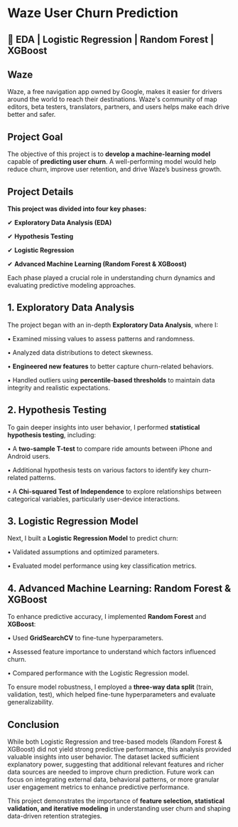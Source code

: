 # **Waze User Churn Prediction**

## 🚀 **EDA | Logistic Regression | Random Forest | XGBoost**

## **Waze**

Waze, a free navigation app owned by Google, makes it easier for drivers around the world to reach their destinations. Waze's community of map editors, beta testers, translators, partners, and users helps make each drive better and safer.

## **Project Goal**

The objective of this project is to **develop a machine-learning model** capable of **predicting user churn**. A well-performing model would help reduce churn, improve user retention, and drive Waze’s business growth.

## **Project Details**

**This project was divided into four key phases:**

✔ **Exploratory Data Analysis (EDA)**

✔ **Hypothesis Testing**

✔ **Logistic Regression** 

✔ **Advanced Machine Learning (Random Forest & XGBoost)**

Each phase played a crucial role in understanding churn dynamics and evaluating predictive modeling approaches.

## **1. Exploratory Data Analysis**

The project began with an in-depth **Exploratory Data Analysis**, where I:

•	Examined missing values to assess patterns and randomness. 

•	Analyzed data distributions to detect skewness.

•	**Engineered new features** to better capture churn-related behaviors.

•	Handled outliers using **percentile-based thresholds** to maintain data integrity and realistic expectations.

## **2. Hypothesis Testing**

To gain deeper insights into user behavior, I performed **statistical hypothesis testing**, including:

 •	A **two-sample T-test** to compare ride amounts between iPhone and Android users.

 •	Additional hypothesis tests on various factors to identify key churn-related patterns.

 •	A **Chi-squared Test of Independence** to explore relationships between categorical variables, particularly user-device interactions.

## **3. Logistic Regression Model**

Next, I built a **Logistic Regression Model** to predict churn:

•	Validated assumptions and optimized parameters.

•	Evaluated model performance using key classification metrics.

## **4. Advanced Machine Learning: Random Forest & XGBoost**

To enhance predictive accuracy, I implemented **Random Forest** and **XGBoost**:

•	Used **GridSearchCV** to fine-tune hyperparameters.

•	Assessed feature importance to understand which factors influenced churn.

•	Compared performance with the Logistic Regression model.

To ensure model robustness, I employed a **three-way data split**  (train, validation, test), which helped fine-tune hyperparameters and evaluate generalizability.

## **Conclusion**

While both Logistic Regression and tree-based models (Random Forest & XGBoost) did not yield strong predictive performance, this analysis provided valuable insights into user behavior. The dataset lacked sufficient explanatory power, suggesting that additional relevant features and richer data sources are needed to improve churn prediction. Future work can focus on integrating external data, behavioral patterns, or more granular user engagement metrics to enhance predictive performance.

This project demonstrates the importance of **feature selection, statistical validation, and iterative modeling** in understanding user churn and shaping data-driven retention strategies.












